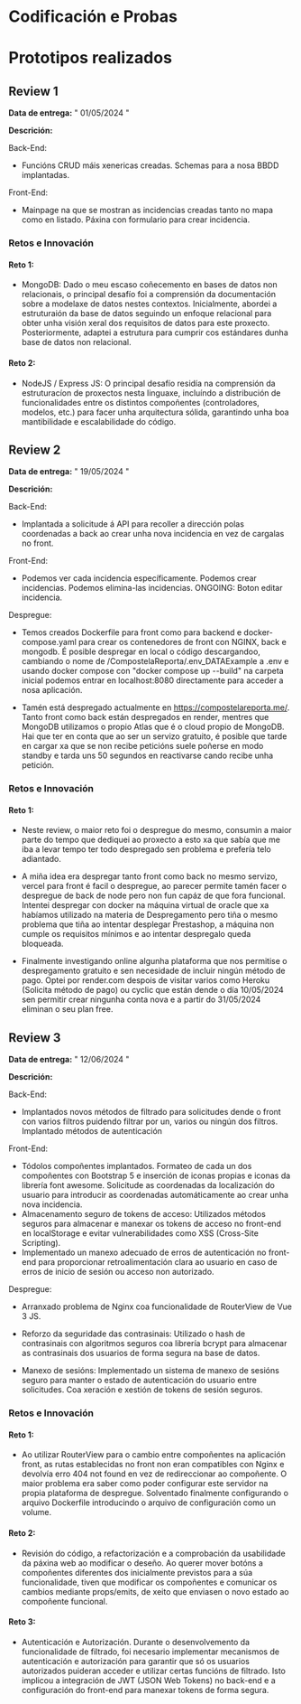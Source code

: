 # Codificación e Probas

# Prototipos realizados

## Review 1

**Data de entrega:** " 01/05/2024 "

**Descrición:**

Back-End:

- Funcións CRUD máis xenericas creadas. Schemas para a nosa BBDD implantadas.

Front-End:

- Mainpage na que se mostran as incidencias creadas tanto no mapa como en listado.
Páxina con formulario para crear incidencia.

### Retos e Innovación

#### Reto 1:

- MongoDB: Dado o meu escaso coñecemento en bases de datos non relacionais, o principal desafío foi a comprensión da documentación sobre a modelaxe de datos nestes contextos. Inicialmente, abordei a estruturaión da base de datos seguindo un enfoque relacional para obter unha visión xeral dos requisitos de datos para este proxecto. Posteriormente, adaptei a estrutura para cumprir cos estándares dunha base de datos non relacional.

#### Reto 2:

- NodeJS / Express JS: O principal desafío residía na comprensión da estruturacíon de proxectos nesta linguaxe, incluíndo a distribución de funcionalidades entre os distintos compoñentes (controladores, modelos, etc.) para facer unha arquitectura sólida, garantindo unha boa mantibilidade e escalabilidade do código.

## Review 2

**Data de entrega:** " 19/05/2024 "

**Descrición:**

Back-End:

- Implantada a solicitude á API para recoller a dirección polas coordenadas a back ao crear unha nova incidencia en vez de cargalas no front.

Front-End:

- Podemos ver cada incidencia específicamente. Podemos crear incidencias. Podemos elimina-las incidencias. ONGOING: Boton editar incidencia.

Despregue:

- Temos creados Dockerfile para front como para backend e docker-compose.yaml para crear os contenedores de front con NGINX, back e mongodb. É posible despregar en local o código descargandoo, cambiando o nome de /CompostelaReporta/.env_DATAExample a .env e usando docker compose con "docker compose up --build" na carpeta inicial podemos entrar en localhost:8080 directamente para acceder a nosa aplicación.

- Tamén está despregado actualmente en https://compostelareporta.me/. Tanto front como back están despregados en render, mentres que MongoDB utilizamos o propio Atlas que é o cloud propio de MongoDB. Hai que ter en conta que ao ser un servizo gratuito, é posible que tarde en cargar xa que se non recibe peticións suele poñerse en modo standby e tarda uns 50 segundos en reactivarse cando recibe unha petición.

### Retos e Innovación

#### Reto 1:

- Neste review, o maior reto foi o despregue do mesmo, consumin a maior parte do tempo que dediquei ao proxecto a esto xa que sabía que me iba a levar tempo ter todo despregado sen problema e prefería telo adiantado.

- A miña idea era despregar tanto front como back no mesmo servizo, vercel para front é facil o despregue, ao parecer permite tamén facer o despregue de back de node pero non fun capáz de que fora funcional. Intentei despregar con docker na máquina virtual de oracle que xa habíamos utilizado na materia de Despregamento pero tiña o mesmo problema que tiña ao intentar desplegar Prestashop, a máquina non cumple os requisitos mínimos e ao intentar despregalo queda bloqueada.

- Finalmente investigando online algunha plataforma que nos permitise o despregamento gratuito e sen necesidade de incluir ningún método de pago. Optei por render.com despois de visitar varios como Heroku (Solicita método de pago) ou cyclic que están dende o día 10/05/2024 sen permitir crear ningunha conta nova e a partir do 31/05/2024 eliminan o seu plan free.

## Review 3

**Data de entrega:** " 12/06/2024 "

**Descrición:**

Back-End:

- Implantados novos métodos de filtrado para solicitudes dende o front con varios filtros puidendo filtrar por un, varios ou ningún dos filtros. Implantado métodos de autenticación

Front-End:

- Tódolos compoñentes implantados. Formateo de cada un dos compoñentes con Bootstrap 5 e inserción de iconas propias e iconas da librería font awesome. Solicitude as coordenadas da localización do usuario para introducir as coordenadas automáticamente ao crear unha nova incidencia.
- Almacenamento seguro de tokens de acceso:
Utilizados métodos seguros para almacenar e manexar os tokens de acceso no front-end en localStorage e evitar vulnerabilidades como XSS (Cross-Site Scripting).
- Implementado un manexo adecuado de erros de autenticación no front-end para proporcionar retroalimentación clara ao usuario en caso de erros de inicio de sesión ou acceso non autorizado.

Despregue:

- Arranxado problema de Nginx coa funcionalidade de RouterView de Vue 3 JS.
- Reforzo da seguridade das contrasinais:
Utilizado o hash de contrasinais con algoritmos seguros coa librería bcrypt para almacenar as contrasinais dos usuarios de forma segura na base de datos.

- Manexo de sesións:
Implementado un sistema de manexo de sesións seguro para manter o estado de autenticación do usuario entre solicitudes. Coa xeración e xestión de tokens de sesión seguros.


### Retos e Innovación

#### Reto 1:

- Ao utilizar RouterView para o cambio entre compoñentes na aplicación front, as rutas establecidas no front non eran compatibles con Nginx e devolvía erro 404 not found en vez de redireccionar ao compoñente. O maior problema era saber como poder configurar este servidor na propia plataforma de despregue. Solventado finalmente configurando o arquivo Dockerfile introducindo o arquivo de configuración como un volume.

#### Reto 2:
    
- Revisión do código, a refactorización e a comprobación da usabilidade da páxina web ao modificar o deseño. 
Ao querer mover botóns a compoñentes diferentes dos inicialmente previstos para a súa funcionalidade, tiven que modificar os compoñentes e comunicar os cambios mediante props/emits, de xeito que enviasen o novo estado ao compoñente funcional.

#### Reto 3:
    
- Autenticación e Autorización.
Durante o desenvolvemento da funcionalidade de filtrado, foi necesario implementar mecanismos de autenticación e autorización para garantir que só os usuarios autorizados puideran acceder e utilizar certas funcións de filtrado. Isto implicou a integración de JWT (JSON Web Tokens) no back-end e a configuración do front-end para manexar tokens de forma segura.